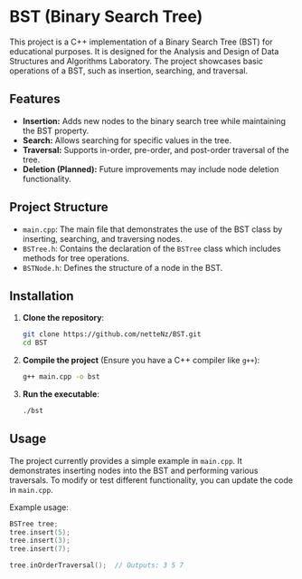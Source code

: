 # BST (Binary Search Tree)

This project is a C++ implementation of a Binary Search Tree (BST) for educational purposes. It is designed for the Analysis and Design of Data Structures and Algorithms Laboratory. The project showcases basic operations of a BST, such as insertion, searching, and traversal.

## Features

- **Insertion:** Adds new nodes to the binary search tree while maintaining the BST property.
- **Search:** Allows searching for specific values in the tree.
- **Traversal:** Supports in-order, pre-order, and post-order traversal of the tree.
- **Deletion (Planned):** Future improvements may include node deletion functionality.

## Project Structure

- `main.cpp`: The main file that demonstrates the use of the BST class by inserting, searching, and traversing nodes.
- `BSTree.h`: Contains the declaration of the `BSTree` class which includes methods for tree operations.
- `BSTNode.h`: Defines the structure of a node in the BST.

## Installation

1. **Clone the repository**:
    ```bash
    git clone https://github.com/netteNz/BST.git
    cd BST
    ```

2. **Compile the project** (Ensure you have a C++ compiler like `g++`):
    ```bash
    g++ main.cpp -o bst
    ```

3. **Run the executable**:
    ```bash
    ./bst
    ```

## Usage

The project currently provides a simple example in `main.cpp`. It demonstrates inserting nodes into the BST and performing various traversals. To modify or test different functionality, you can update the code in `main.cpp`.

Example usage:
```cpp
BSTree tree;
tree.insert(5);
tree.insert(3);
tree.insert(7);

tree.inOrderTraversal();  // Outputs: 3 5 7
